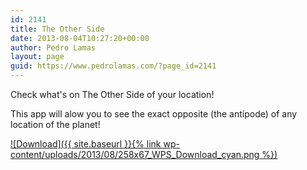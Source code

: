 ```yaml
---
id: 2141
title: The Other Side
date: 2013-08-04T10:27:20+00:00
author: Pedro Lamas
layout: page
guid: https://www.pedrolamas.com/?page_id=2141
---
```

Check what's on The Other Side of your location!

This app will alow you to see the exact opposite (the antípode) of any location of the planet!

[![Download]({{ site.baseurl }}{% link wp-content/uploads/2013/08/258x67_WPS_Download_cyan.png %})](http://windowsphone.com/s?appid=9e4d2183-9f54-494a-944f-39faae093622)